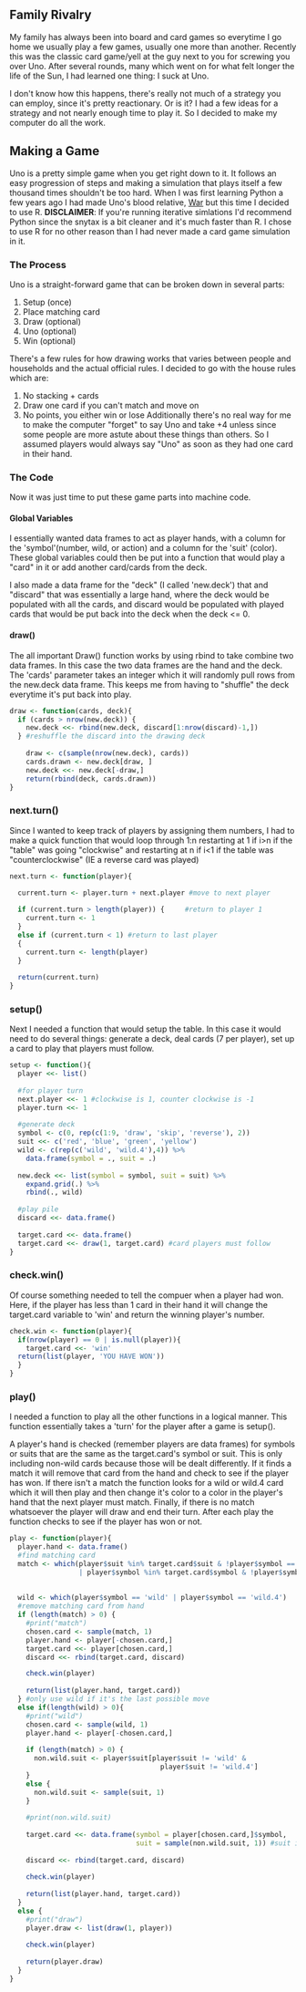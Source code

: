 ## Family Rivalry
My family has always been into board and card games so everytime I 
go home we usually play a few games, usually one more than another. Recently this was 
the classic card game/yell at the guy next to you for screwing you over Uno. After several rounds,
many which went on for what felt longer the life of the Sun, I had learned one thing: I suck at Uno.

I don't know how this happens, there's really not much of a strategy you can employ, since it's pretty
reactionary. Or is it? I had a few ideas for a strategy and not nearly enough time to play it.
So I decided to make my computer do all the work. 

## Making a Game
Uno is a pretty simple game when you get right down to it. It follows an easy progression of 
steps and making a simulation that plays itself a few thousand times shouldn't be too hard. 
When I was first learning Python a few years ago I had made Uno's blood relative, [War]() but
this time I decided to use R. **DISCLAIMER**: If you're running iterative simlations I'd recommend Python 
since the snytax is a bit cleaner and it's much faster than R. I chose to use R for no other reason
than I had never made a card game simulation in it.

### The Process
Uno is a straight-forward game that can be broken down in several parts:
1) Setup (once)
2) Place matching card
3) Draw (optional)
4) Uno (optional)
5) Win (optional)

There's a few rules for how drawing works that varies between people and households and the 
actual official rules. I decided to go with the house rules which are:
1) No stacking + cards
2) Draw one card if you can't match and move on 
3) No points, you either win or lose
Additionally there's no real way for me to make the computer "forget" to say Uno and take +4
unless since some people are more astute about these things than others. So I assumed players
would always say "Uno" as soon as they had one card in their hand. 

### The Code
Now it was just time to put these game parts into machine code.
#### Global Variables
I essentially wanted data frames to act as player hands, with a column for the 'symbol'(number, wild, or action)
and a column for the 'suit' (color). These global variables could then be put into a function
that would play a "card" in it or add another card/cards from the deck.

I also made a data frame for the "deck" (I called 'new.deck') that and "discard" that was essentially a large hand, 
where the deck would be populated with all the cards, and discard would be populated with played cards 
that would be put back into the deck when the deck <= 0. 

#### draw()
The all important Draw() function works by using rbind to take combine two data frames. In
this case the two data frames are the hand and the deck. The 'cards' parameter takes an integer
which it will randomly pull rows from the new.deck data frame. This keeps me from having to
"shuffle" the deck everytime it's put back into play.  
```R
draw <- function(cards, deck){
  if (cards > nrow(new.deck)) {
    new.deck <<- rbind(new.deck, discard[1:nrow(discard)-1,])
  } #reshuffle the discard into the drawing deck
  
    draw <- c(sample(nrow(new.deck), cards))
    cards.drawn <- new.deck[draw, ] 
    new.deck <<- new.deck[-draw,]
    return(rbind(deck, cards.drawn))
}
```

### next.turn()
Since I wanted to keep track of players by assigning them numbers, I had to make a quick
function that would loop through 1:n restarting at 1 if i>n if the "table" was going "clockwise"
and restarting at n if i<1 if the table was "counterclockwise" (IE a reverse card was played)
```R
next.turn <- function(player){

  current.turn <- player.turn + next.player #move to next player
  
  if (current.turn > length(player)) {     #return to player 1
    current.turn <- 1
  } 
  else if (current.turn < 1) #return to last player
  {
    current.turn <- length(player)
  }
  
  return(current.turn)
}
```
### setup()
Next I needed a function that would setup the table. In this case it would need to do
several things: generate a deck, deal cards (7 per player), set up a card to play that 
players must follow. 
```R
setup <- function(){
  player <<- list()
  
  #for player turn
  next.player <<- 1 #clockwise is 1, counter clockwise is -1
  player.turn <<- 1
  
  #generate deck
  symbol <- c(0, rep(c(1:9, 'draw', 'skip', 'reverse'), 2))
  suit <<- c('red', 'blue', 'green', 'yellow')
  wild <- c(rep(c('wild', 'wild.4'),4)) %>%
    data.frame(symbol = ., suit = .)
  
  new.deck <<- list(symbol = symbol, suit = suit) %>%
    expand.grid(.) %>%
    rbind(., wild)
  
  #play pile
  discard <<- data.frame()
  
  target.card <<- data.frame()
  target.card <<- draw(1, target.card) #card players must follow
}
```
### check.win()
Of course something needed to tell the compuer when a player had won. Here, if the player
has less than 1 card in their hand it will change the target.card variable to 'win' and return
the winning player's number.
```R
check.win <- function(player){  
  if(nrow(player) == 0 | is.null(player)){
    target.card <<- 'win'
  return(list(player, 'YOU HAVE WON'))
  }
}
```
### play()
I needed a function to play all the other functions in a logical manner. This function essentially
takes a 'turn' for the player after a game is 
setup().

A player's hand is checked (remember players are data frames) for symbols or suits
that are the same as the target.card's symbol or suit. This is only including non-wild cards
because those will be dealt differently. If it finds a match it will remove that card from 
the hand and check to see if the player has won. If there isn't a match the function looks
for a wild or wild.4 card which it will then play and then change it's color to a color
in the player's hand that the next player must match. Finally, if there is no match whatsoever
the player will draw and end their turn. After each play the function checks to see if the player
has won or not. 
```R
play <- function(player){
  player.hand <- data.frame()
  #find matching card
  match <- which(player$suit %in% target.card$suit & !player$symbol == 'wild' & !player$symbol == 'wild.4'
                 | player$symbol %in% target.card$symbol & !player$symbol == 'wild' & !player$symbol == 'wild') #make sure the player isn't choosing wild cards
                                                                                                                    #because the symbol never changes, check for 'wild' symbol
  
  wild <- which(player$symbol == 'wild' | player$symbol == 'wild.4')
  #remove matching card from hand
  if (length(match) > 0) {
    #print("match")
    chosen.card <- sample(match, 1)
    player.hand <- player[-chosen.card,]
    target.card <<- player[chosen.card,]
    discard <<- rbind(target.card, discard)

    check.win(player)
    
    return(list(player.hand, target.card))
  } #only use wild if it's the last possible move
  else if(length(wild) > 0){
    #print("wild")
    chosen.card <- sample(wild, 1)
    player.hand <- player[-chosen.card,]
    
    if (length(match) > 0) {
      non.wild.suit <- player$suit[player$suit != 'wild' &
                                     player$suit != 'wild.4']
    } 
    else {
      non.wild.suit <- sample(suit, 1)
    }
    
    #print(non.wild.suit)
    
    target.card <<- data.frame(symbol = player[chosen.card,]$symbol, 
                               suit = sample(non.wild.suit, 1)) #suit is randomly chosen from hand
    
    discard <<- rbind(target.card, discard)
    
    check.win(player)
    
    return(list(player.hand, target.card))
  } 
  else {
    #print("draw")
    player.draw <- list(draw(1, player))
    
    check.win(player)
    
    return(player.draw)
  } 
}

```


